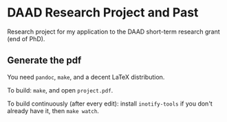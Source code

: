 DAAD Research Project and Past
==============================

Research project for my application to the DAAD short-term research grant (end of PhD).

Generate the pdf
----------------

You need `pandoc`, `make`, and a decent LaTeX distribution.

To build: `make`, and open `project.pdf`.

To build continuously (after every edit): install `inotify-tools` if you don't already have it, then `make watch`.
